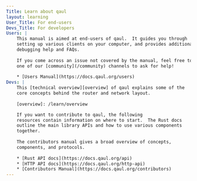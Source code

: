 ```yaml
---
Title: Learn about qaul
layout: learning
User_Title: For end-users
Devs_Title: For developers
Users: |
    This manual is aimed at end-users of qaul.  It guides you through
    setting up various clients on your computer, and provides additional
    debugging help and FAQs.
    
    If you come across an issue not covered by the manual, feel free to join
    one of our [community](/community) channels to ask for help!
    
    * [Users Manual](https://docs.qaul.org/users)
Devs: |
    This [technical overview][overview] of qaul explains some of the
    core concepts behind the router and network layout.
    
    [overview]: /learn/overview

    If you want to contribute to qaul, the following
    resources contain information on where to start.  The Rust docs
    outline the main library APIs and how to use various components
    together.
    
    The contributors manual gives a broad overview of concepts, 
    components, and protocols.
    
    * [Rust API docs](https://docs.qaul.org/api)
    * [HTTP API docs](https://docs.qaul.org/http-api)
    * [Contributors Manual](https://docs.qaul.org/contributors)
---
```



